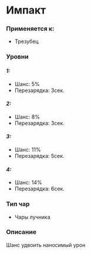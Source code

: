 # Импакт

### Применяется к:

* Трезубец

### Уровни

#### _1:_&#x20;

* Шанс: 5%
* Перезарядка:  3сек.

#### _2:_

* Шанс: 8%
* Перезарядка:  3сек.&#x20;

#### _3:_&#x20;

* Шанс: 11%
* Перезарядка:  5сек.

#### _4:_

* Шанс: 14%
* Перезарядка:  6сек.&#x20;

### Тип чар

* Чары лучника

### Описание&#x20;

Шанс удвоить наносимый урон
